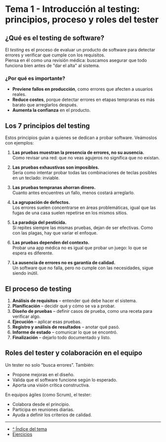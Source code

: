 # Tema 1 - Introducción al testing: principios, proceso y roles del tester

## ¿Qué es el testing de software?

El *testing* es el proceso de evaluar un producto de software para detectar errores y verificar que cumple con los requisitos.  
Piensa en él como una revisión médica: buscamos asegurar que todo funciona bien antes de "dar el alta" al sistema.

### ¿Por qué es importante?

- **Previene fallos en producción**, como errores que afecten a usuarios reales.
- **Reduce costes**, porque detectar errores en etapas tempranas es más barato que arreglarlos después.
- **Aumenta la confianza** en el producto.

## Los 7 principios del testing

Estos principios guían a quienes se dedican a probar software. Veámoslos con ejemplos:

1. **Las pruebas muestran la presencia de errores, no su ausencia.**  
   Como revisar una red: que no veas agujeros no significa que no existan.

2. **Las pruebas exhaustivas son imposibles.**  
   Sería como intentar probar todas las combinaciones de teclas posibles en un teclado: inviable.

3. **Las pruebas tempranas ahorran dinero.**  
   Cuanto antes encuentres un fallo, menos costará arreglarlo.

4. **La agrupación de defectos.**  
   Los errores suelen concentrarse en áreas problemáticas, igual que las fugas de una casa suelen repetirse en los mismos sitios.

5. **La paradoja del pesticida.**  
   Si repites siempre las mismas pruebas, dejan de ser efectivas. Como con las plagas, hay que variar el enfoque.

6. **Las pruebas dependen del contexto.**  
   Probar una app médica no es igual que probar un juego: lo que se espera es diferente.

7. **La ausencia de errores no es garantía de calidad.**  
   Un software que no falla, pero no cumple con las necesidades, sigue siendo inútil.

## El proceso de testing

1. **Análisis de requisitos** – entender qué debe hacer el sistema.  
2. **Planificación** – decidir qué y cómo se va a probar.  
3. **Diseño de pruebas** – definir casos de prueba, como una receta para verificar algo.  
4. **Ejecución** – aplicar esas pruebas.  
5. **Registro y análisis de resultados** – anotar qué pasó.  
6. **Informe de estado** – comunicar lo que se encontró.  
7. **Finalización** – dejarlo todo documentado y listo.

## Roles del tester y colaboración en el equipo

Un tester no solo “busca errores”. También:

- Propone mejoras en el diseño.
- Valida que el software funcione según lo esperado.
- Aporta una visión crítica constructiva.

En equipos ágiles (como Scrum), el tester:

- Colabora desde el principio.
- Participa en reuniones diarias.
- Ayuda a definir los criterios de calidad.

---

- [^ Índice del tema](./readme.md)
- [Ejercicios](./ejercicios.md)
